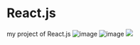 # React.js
my project of React.js
![image](https://github.com/AAndrys/React.js/blob/master/on.png)
![image](https://github.com/AAndrys/React.js/blob/master/off.png)
![](https://github.com/AAndrys/React.js/blob/master/react.gif)
